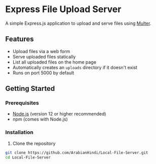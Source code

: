 # Express File Upload Server

A simple Express.js application to upload and serve files using [Multer](https://github.com/expressjs/multer).

## Features

- Upload files via a web form
- Serve uploaded files statically
- List all uploaded files on the home page
- Automatically creates an `uploads` directory if it doesn't exist
- Runs on port 5000 by default

## Getting Started

### Prerequisites

- [Node.js](https://nodejs.org/) (version 12 or higher recommended)
- npm (comes with Node.js)

### Installation

1. Clone the repository

```bash
git clone https://github.com/ArabianHindi/Local-File-Server.git
cd Local-File-Server
